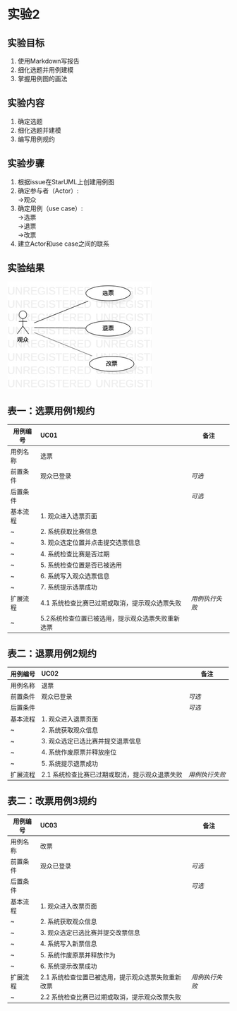 # 实验2
## 实验目标
1. 使用Markdown写报告
2. 细化选题并用例建模
3. 掌握用例图的画法
## 实验内容
1. 确定选题
2. 细化选题并建模
3. 编写用例规约
## 实验步骤
1. 根据issue在StarUML上创建用例图
2. 确定参与者（Actor）:  
    ->观众     
3. 确定用例（use case）:  
    ->选票  
    ->退票  
    ->改票  
4. 建立Actor和use case之间的联系

## 实验结果
![lab2](./lab2_UseCaseDiagram.jpg)  
## 表一：选票用例1规约
用例编号 | UC01 | 备注
-|:-|-
用例名称|选票|
前置条件  |   观众已登录   | *可选*   
后置条件  |      | *可选*
基本流程  | 1. 观众进入选票页面 |   
~| 2. 系统获取比赛信息 |   
~| 3. 观众选定位置并点击提交选票信息 |   
~| 4. 系统检查比赛是否过期  |   
~| 5. 系统检查位置是否已被选用  |
~| 6. 系统写入观众选票信息  |   
~| 7. 系统提示选票成功  |  
扩展流程  | 4.1 系统检查比赛已过期或取消，提示观众选票失败  |*用例执行失败*    
~| 5.2系统检查位置已被选用，提示观众选票失败重新选票  |  

## 表二：退票用例2规约
用例编号 | UC02 | 备注
-|:-|-
用例名称|退票|
前置条件  |   观众已登录   | *可选*   
后置条件  |      | *可选*
基本流程  | 1. 观众进入退票页面 |   
~| 2. 系统获取观众信息 |   
~| 3. 观众选定已选比赛并提交退票信息 |   
~| 4. 系统作废原票并释放座位  | 
~| 5. 系统提示退票成功  |  
扩展流程  | 2.1 系统检查比赛已过期或取消，提示观众退票失败  |*用例执行失败*   

## 表二：改票用例3规约
用例编号 | UC03 | 备注
-|:-|-
用例名称|改票|
前置条件  |   观众已登录   | *可选*   
后置条件  |      | *可选*
基本流程  | 1. 观众进入改票页面 |   
~| 2. 系统获取观众信息 |   
~| 3. 观众选定已选比赛并提交改票信息 |   
~| 4. 系统写入新票信息  |  
~| 5. 系统作废原票并释放作为  | 
~| 6. 系统提示改票成功  |  
扩展流程  | 2.1 系统检查位置已被选用，提示观众选票失败重新改票  |*用例执行失败*    
~| 2.2 系统检查比赛已过期或取消，提示观众改票失败  | 

  

